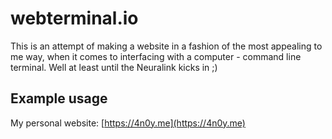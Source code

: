 # webterminal.io

This is an attempt of making a website in a fashion of the most appealing to me way, when it comes to interfacing with a computer - command line terminal. 
Well at least until the Neuralink kicks in ;)

## Example usage
My personal website: [https://4n0y.me](https://4n0y.me)
